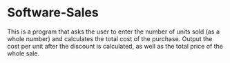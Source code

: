 # Software-Sales

This is a program that asks the user to enter the number of units sold
(as a whole number) and calculates the total cost of the purchase.
Output the cost per unit after the discount is calculated, as well as
the total price of the whole sale.
